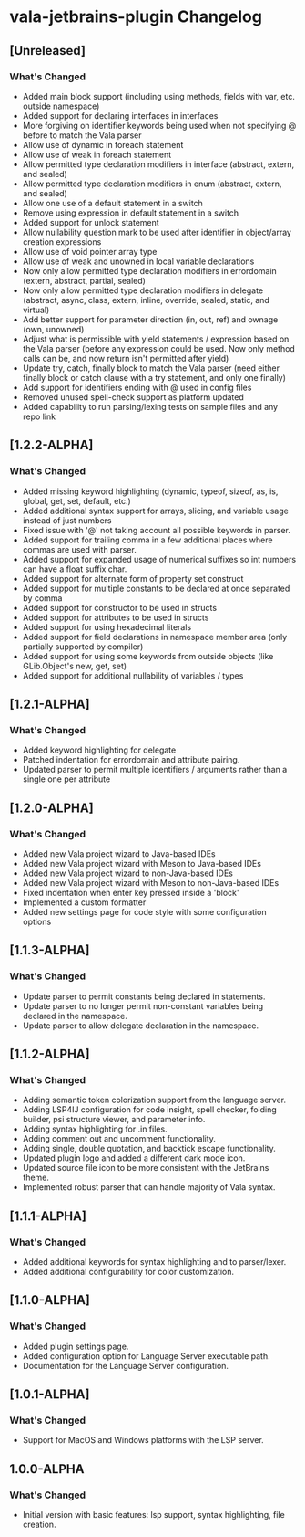 <!-- Keep a Changelog guide -> https://keepachangelog.com -->

# vala-jetbrains-plugin Changelog

## [Unreleased]

### What's Changed

- Added main block support (including using methods, fields with var, etc. outside namespace)
- Added support for declaring interfaces in interfaces
- More forgiving on identifier keywords being used when not specifying @ before to match the Vala parser
- Allow use of dynamic in foreach statement
- Allow use of weak in foreach statement
- Allow permitted type declaration modifiers in interface (abstract, extern, and sealed)
- Allow permitted type declaration modifiers in enum (abstract, extern, and sealed)
- Allow one use of a default statement in a switch
- Remove using expression in default statement in a switch
- Added support for unlock statement
- Allow nullability question mark to be used after identifier in object/array creation expressions
- Allow use of void pointer array type
- Allow use of weak and unowned in local variable declarations
- Now only allow permitted type declaration modifiers in errordomain (extern, abstract, partial, sealed)
- Now only allow permitted type declaration modifiers in delegate (abstract, async, class, extern, inline, override,
  sealed, static, and virtual)
- Add better support for parameter direction (in, out, ref) and ownage (own, unowned)
- Adjust what is permissible with yield statements / expression based on the Vala parser (before any expression could be
  used. Now only method calls can be, and now return isn't permitted after yield)
- Update try, catch, finally block to match the Vala parser (need either finally block or catch clause with a try
  statement, and only one finally)
- Add support for identifiers ending with @ used in config files
- Removed unused spell-check support as platform updated
- Added capability to run parsing/lexing tests on sample files and any repo link

## [1.2.2-ALPHA]

### What's Changed

- Added missing keyword highlighting (dynamic, typeof, sizeof, as, is, global, get, set, default, etc.)
- Added additional syntax support for arrays, slicing, and variable usage instead of just numbers
- Fixed issue with '@' not taking account all possible keywords in parser.
- Added support for trailing comma in a few additional places where commas are used with parser.
- Added support for expanded usage of numerical suffixes so int numbers can have a float suffix char.
- Added support for alternate form of property set construct
- Added support for multiple constants to be declared at once separated by comma
- Added support for constructor to be used in structs
- Added support for attributes to be used in structs
- Added support for using hexadecimal literals
- Added support for field declarations in namespace member area (only partially supported by compiler)
- Added support for using some keywords from outside objects (like GLib.Object's new, get, set)
- Added support for additional nullability of variables / types

## [1.2.1-ALPHA]
### What's Changed

- Added keyword highlighting for delegate
- Patched indentation for errordomain and attribute pairing.
- Updated parser to permit multiple identifiers / arguments rather than
  a single one per attribute

## [1.2.0-ALPHA]

### What's Changed
- Added new Vala project wizard to Java-based IDEs
- Added new Vala project wizard with Meson to Java-based IDEs
- Added new Vala project wizard to non-Java-based IDEs
- Added new Vala project wizard with Meson to non-Java-based IDEs
- Fixed indentation when enter key pressed inside a 'block'
- Implemented a custom formatter
- Added new settings page for code style with some configuration options

## [1.1.3-ALPHA]
### What's Changed
- Update parser to permit constants being declared in statements.
- Update parser to no longer permit non-constant variables being declared in the namespace.
- Update parser to allow delegate declaration in the namespace.

## [1.1.2-ALPHA]

### What's Changed

- Adding semantic token colorization support from the language server.
- Adding LSP4IJ configuration for code insight, spell checker, folding builder, psi structure viewer, and parameter
  info.
- Adding syntax highlighting for .in files.
- Adding comment out and uncomment functionality.
- Adding single, double quotation, and backtick escape functionality.
- Updated plugin logo and added a different dark mode icon.
- Updated source file icon to be more consistent with the JetBrains theme.
- Implemented robust parser that can handle majority of Vala syntax.

## [1.1.1-ALPHA]
### What's Changed
- Added additional keywords for syntax highlighting and to parser/lexer.
- Added additional configurability for color customization.

## [1.1.0-ALPHA]
### What's Changed
- Added plugin settings page.
- Added configuration option for Language Server executable path.
- Documentation for the Language Server configuration.

## [1.0.1-ALPHA]
### What's Changed
- Support for MacOS and Windows platforms with the LSP server.

## 1.0.0-ALPHA
### What's Changed
- Initial version with basic features: lsp support, syntax highlighting, file creation.